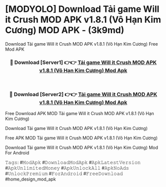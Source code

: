 # [MODYOLO] Download Tải game Will it Crush MOD APK v1.8.1 (Vô Hạn Kim Cương) MOD APK - (3k9md)
Download Tải game Will it Crush MOD APK v1.8.1 (Vô Hạn Kim Cương) Free Mod APK

<div align="center">
<h3>🔴 Download [Server1] 👉👉 <a href="https://apk-comot.site?title=Tải_game_Will_it_Crush_MOD_APK_v1.8.1_(Vô_Hạn_Kim_Cương)">Tải game Will it Crush MOD APK v1.8.1 (Vô Hạn Kim Cương) Mod Apk</a></h3><br>

<h3>🔴 Download [Server2] 👉👉 <a href="https://apk-comot.site?title=Tải_game_Will_it_Crush_MOD_APK_v1.8.1_(Vô_Hạn_Kim_Cương)">Tải game Will it Crush MOD APK v1.8.1 (Vô Hạn Kim Cương) Mod Apk</a></h3>
</div>


Free Download APK MOD Tải game Will it Crush MOD APK v1.8.1 (Vô Hạn Kim Cương)

Download Tải game Will it Crush MOD APK v1.8.1 (Vô Hạn Kim Cương) 

Free APK MOD Tải game Will it Crush MOD APK v1.8.1 (Vô Hạn Kim Cương) 

Download Tải game Will it Crush MOD APK v1.8.1 (Vô Hạn Kim Cương) Mod For Android

𝚃𝚊𝚐𝚜: #𝙼𝚘𝚍𝙰𝚙𝚔 #𝙳𝚘𝚠𝚗𝚕𝚘𝚊𝚍𝙼𝚘𝚍𝙰𝚙𝚔 #𝙰𝚙𝚔𝙻𝚊𝚝𝚎𝚜𝚝𝚅𝚎𝚛𝚜𝚒𝚘𝚗 #𝙰𝚙𝚔𝚄𝚗𝚕𝚒𝚖𝚒𝚝𝚎𝚍𝙼𝚘𝚗𝚎𝚢 #𝙰𝚙𝚔𝚄𝚗𝚕𝚘𝚌𝚔𝙰𝚕𝚕 #𝙰𝚙𝚔𝙽𝚘𝙰𝚍𝚜 #𝚄𝚗𝚕𝚘𝚌𝚔𝙿𝚛𝚎𝚖𝚒𝚞𝚖 #𝙵𝚘𝚛𝙰𝚗𝚍𝚛𝚘𝚒𝚍 #𝙵𝚛𝚎𝚎𝙳𝚘𝚠𝚗𝚕𝚘𝚊𝚍 #home_design_mod_apk